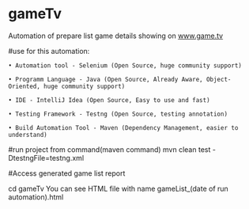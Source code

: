 # gameTv
Automation of prepare list game details showing on www.game.tv

#use for this automation:

    • Automation tool - Selenium (Open Source, huge community support)

    • Programm Language - Java (Open Source, Already Aware, Object-Oriented, huge community support)

    • IDE - IntelliJ Idea (Open Source, Easy to use and fast)

    • Testing Framework - Testng (Open Source, testing annotation)

    • Build Automation Tool - Maven (Dependency Management, easier to understand)

#run project from command(maven command)
mvn clean test -DtestngFile=testng.xml

#Access generated game list report

cd gameTv
You can see HTML file with name gameList_(date of run automation).html
